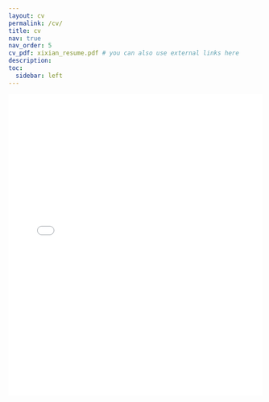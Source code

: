 ```yaml
---
layout: cv
permalink: /cv/
title: cv
nav: true
nav_order: 5
cv_pdf: xixian_resume.pdf # you can also use external links here
description:
toc:
  sidebar: left
---
```


<embed src="../assets/pdf/xixian_resume.pdf" type="application/pdf" width="100%" height="600px" />
